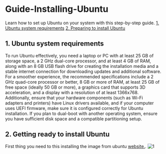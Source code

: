 # Guide-Installing-Ubuntu
Learn how to set up Ubuntu on your system with this step-by-step guide.
[1. Ubuntu system requirements](#1-ubuntu-system-requirements)
[2. Preparing to install Ubuntu](#2-getting-ready-to-install-ubuntu)

## 1. Ubuntu system requirements
To run Ubuntu effectively, you need a laptop or PC with at least 25 GB of storage space, a 2 GHz dual-core processor, and at least 4 GB of RAM, along with an 8 GB USB flash drive for creating the installation media and a stable internet connection for downloading updates and additional software. For a smoother experience, the recommended specifications include a 2 GHz quad-core processor or better, 8 GB or more of RAM, at least 25 GB of free space (ideally 50 GB or more), a graphics card that supports 3D acceleration, and a display with a resolution of at least 1366x768. Additionally, ensure that your hardware components (such as Wi-Fi adapters and printers) have Linux drivers available, and if your computer uses UEFI firmware, make sure it is configured correctly for Ubuntu installation. If you plan to dual-boot with another operating system, ensure you have sufficient disk space and a compatible partitioning setup.

## 2. Getting ready to install Ubuntu
First thing you need to this installing the image from ubuntu [website.](https://ubuntu.com/tutorials/install-ubuntu-desktop).
![1](https://github.com/user-attachments/assets/3db32a16-56cf-4dc4-9b5d-7b20262f4903)
